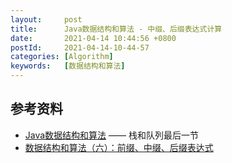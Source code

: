 ```yaml
---
layout:     post
title:      Java数据结构和算法 - 中缀、后缀表达式计算
date:       2021-04-14 10:44:56 +0800
postId:     2021-04-14-10-44-57
categories: [Algorithm]
keywords:   [数据结构和算法]
---
```





## 参考资料
* [Java数据结构和算法](https://book.douban.com/subject/1144007/) —— 栈和队列最后一节
* [数据结构和算法（六）：前缀、中缀、后缀表达式](https://zhuanlan.zhihu.com/p/37467928)
